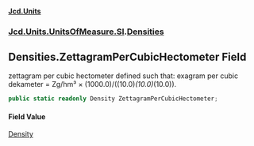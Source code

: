 #### [Jcd.Units](index 'index')
### [Jcd.Units.UnitsOfMeasure.SI](Jcd.Units.UnitsOfMeasure.SI 'Jcd.Units.UnitsOfMeasure.SI').[Densities](Densities 'Jcd.Units.UnitsOfMeasure.SI.Densities')

## Densities.ZettagramPerCubicHectometer Field

zettagram per cubic hectometer defined such that: exagram per cubic dekameter = Zg/hm³ ×
(1000.0)/((10.0)*(10.0)*(10.0)).

```csharp
public static readonly Density ZettagramPerCubicHectometer;
```

#### Field Value
[Density](Density 'Jcd.Units.UnitTypes.Density')